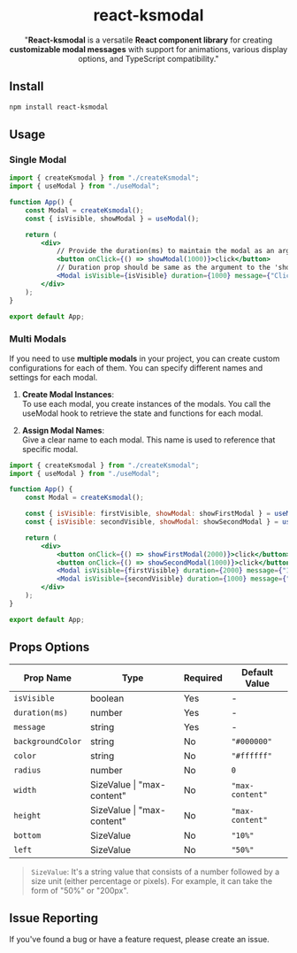 <div align="center">
  <h1>react-ksmodal</h1>
  <p>"<b>React-ksmodal</b> is a versatile <b>React component library</b> for creating <b>customizable modal messages</b> with support for animations, various display options, and TypeScript compatibility."

</p>
</div>

## Install

```bash
npm install react-ksmodal
```

## Usage

### Single Modal

```jsx live
import { createKsmodal } from "./createKsmodal";
import { useModal } from "./useModal";

function App() {
    const Modal = createKsmodal();
    const { isVisible, showModal } = useModal();

    return (
        <div>
            // Provide the duration(ms) to maintain the modal as an argument to the 'showModal' function.
            <button onClick={() => showModal(1000)}>click</button>
            // Duration prop should be same as the argument to the 'showModal' function.
            <Modal isVisible={isVisible} duration={1000} message={"Clicked!"} backgroundColor="rgba(0,0,0,0.7)" />
        </div>
    );
}

export default App;
```

### Multi Modals

If you need to use **multiple modals** in your project, you can create custom configurations for each of them.
You can specify different names and settings for each modal.

1. **Create Modal Instances**:  
   To use each modal, you create instances of the modals.
   You call the useModal hook to retrieve the state and functions for each modal.

2. **Assign Modal Names**:  
   Give a clear name to each modal. This name is used to reference that specific modal.

```jsx live
import { createKsmodal } from "./createKsmodal";
import { useModal } from "./useModal";

function App() {
    const Modal = createKsmodal();

    const { isVisible: firstVisible, showModal: showFirstModal } = useModal();
    const { isVisible: secondVisible, showModal: showSecondModal } = useModal();

    return (
        <div>
            <button onClick={() => showFirstModal(2000)}>click</button>
            <button onClick={() => showSecondModal(1000)}>click</button>
            <Modal isVisible={firstVisible} duration={2000} message={"1st Btn Clicked!"} />
            <Modal isVisible={secondVisible} duration={1000} message={"2nd Btn Clicked!"} />
        </div>
    );
}

export default App;
```

## Props Options

| Prop Name         | Type                       | Required | Default Value   |
| ----------------- | -------------------------- | -------- | --------------- |
| `isVisible`       | boolean                    | Yes      | -               |
| `duration(ms)`    | number                     | Yes      | -               |
| `message`         | string                     | Yes      | -               |
| `backgroundColor` | string                     | No       | `"#000000"`     |
| `color`           | string                     | No       | `"#ffffff"`     |
| `radius`          | number                     | No       | `0`             |
| `width`           | SizeValue \| "max-content" | No       | `"max-content"` |
| `height`          | SizeValue \| "max-content" | No       | `"max-content"` |
| `bottom`          | SizeValue                  | No       | `"10%"`         |
| `left`            | SizeValue                  | No       | `"50%"`         |

> `SizeValue`: It's a string value that consists of a number followed by a size unit (either percentage or pixels). For example, it can take the form of "50%" or "200px".

## Issue Reporting

If you've found a bug or have a feature request, please create an issue.
